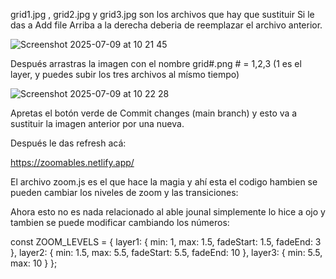 grid1.jpg , grid2.jpg  y grid3.jpg son los archivos que hay que sustituir
Si le das a Add file Arriba a la derecha deberia de reemplazar el archivo anterior.

![Screenshot 2025-07-09 at 10 21 45](https://github.com/user-attachments/assets/f14624bd-1090-4c23-b1a6-cf6ac2d4c743)

Después arrastras la imagen con el nombre grid#.png # = 1,2,3 (1 es el layer, y puedes subir los tres archivos al mísmo tiempo)

![Screenshot 2025-07-09 at 10 22 28](https://github.com/user-attachments/assets/45a88a92-96fc-4466-a0c1-bdea2feef22c)

Apretas el botón verde de Commit changes (main branch) y esto va a sustituir la imagen anterior por una nueva.

Después le das refresh acá:

https://zoomables.netlify.app/

El archivo zoom.js es el que hace la magia y ahí esta el codigo hambien se pueden cambiar los niveles de zoom y las transiciones:


 Ahora esto no es nada relacionado al able jounal simplemente lo hice a ojo y tambien se puede modificar cambiando los números:

const ZOOM_LEVELS = {
    layer1: { min: 1, max: 1.5, fadeStart: 1.5, fadeEnd: 3 },
    layer2: { min: 1.5, max: 5.5, fadeStart: 5.5, fadeEnd: 10 },
    layer3: { min: 5.5, max: 10 }
};
